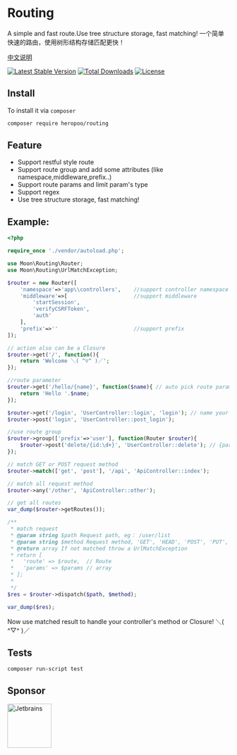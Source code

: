 # Routing
A simple and fast route.Use tree structure storage, fast matching! 一个简单快速的路由，使用树形结构存储匹配更快！

[中文说明](./README_CN.md)

[![Latest Stable Version](https://poser.pugx.org/heropoo/routing/v/stable)](https://packagist.org/packages/heropoo/routing)
[![Total Downloads](https://poser.pugx.org/heropoo/routing/downloads)](https://packagist.org/packages/heropoo/routing)
[![License](https://poser.pugx.org/heropoo/routing/license)](./LICENSE)

## Install
To install it via `composer`
```sh
composer require heropoo/routing
```

## Feature
- Support restful style route
- Support route group and add some attributes (like namespace,middleware,prefix..)
- Support route params and limit param's type
- Support regex
- Use tree structure storage, fast matching! 

## Example:
```php
<?php

require_once './vendor/autoload.php';

use Moon\Routing\Router;
use Moon\Routing\UrlMatchException;

$router = new Router([
    'namespace'=>'app\\controllers',    //support controller namespace
    'middleware'=>[                     //support middleware
        'startSession',
        'verifyCSRFToken',
        'auth'
    ],
    'prefix'=>''                        //support prefix
]);

// action also can be a Closure
$router->get('/', function(){
    return 'Welcome ＼( ^▽^ )／';
});

//route parameter
$router->get('/hello/{name}', function($name){ // auto pick route param to Closure 
    return 'Hello '.$name;
});

$router->get('/login', 'UserController::login', 'login'); // name your route
$router->post('login', 'UserController::post_login');

//use route group
$router->group(['prefix'=>'user'], function(Router $router){
    $router->post('delete/{id:\d+}', 'UserController::delete'); // {param:type pattern}
});

// match GET or POST request method
$router->match(['get', 'post'], '/api', 'ApiController::index');

// match all request method
$router->any('/other', 'ApiController::other');

// get all routes
var_dump($router->getRoutes());

/**
 * match request
 * @param string $path Request path, eg： /user/list
 * @param string $method Request method, 'GET', 'HEAD', 'POST', 'PUT', 'PATCH', 'DELETE', 'OPTIONS''GET', 'HEAD', 'POST', 'PUT', 'PATCH', 'DELETE', 'OPTIONS'
 * @return array If not matched throw a UrlMatchException
 * return [
 *   'route' => $route,  // Route
 *   'params' => $params // array
 * ];
 *
 */
$res = $router->dispatch($path, $method);

var_dump($res);

```

Now use matched result to handle your controller's method or Closure! ＼( ^▽^ )／

## Tests
```
composer run-script test
```

## Sponsor

<a href="https://www.jetbrains.com/?from=heropoo/routing"><img src="https://www.ioio.pw/static-assets/jetbrains-blackandwhite.png" height=100 alt="Jetbrains" title="Jetbrains"></a>
